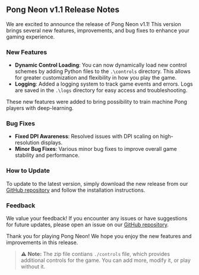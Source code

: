 ## Pong Neon v1.1 Release Notes

We are excited to announce the release of Pong Neon v1.1! This version brings several new features, improvements, and bug fixes to enhance your gaming experience.

### New Features
- **Dynamic Control Loading**: You can now dynamically load new control schemes by adding Python files to the `.\controls` directory. This allows for greater customization and flexibility in how you play the game.
- **Logging**: 
Added a logging system to track game events and errors. Logs are saved in the `.\logs` directory for easy access and troubleshooting.

These new features were added to bring possibility to train machine Pong players with deep-learning.

### Bug Fixes
- **Fixed DPI Awareness**: Resolved issues with DPI scaling on high-resolution displays.
- **Minor Bug Fixes**: Various minor bug fixes to improve overall game stability and performance.

### How to Update
To update to the latest version, simply download the new release from our [GitHub repository](https://github.com/Mirpri/Pong-N) and follow the installation instructions.

### Feedback
We value your feedback! If you encounter any issues or have suggestions for future updates, please open an issue on our [GitHub repository](https://github.com/Mirpri/Pong-N/issues).

Thank you for playing Pong Neon! We hope you enjoy the new features and improvements in this release.

> ⚠️ **Note:** The zip file contians `./controls` file, which provides additional controls for the game. You can add more, modify it, or play without it.